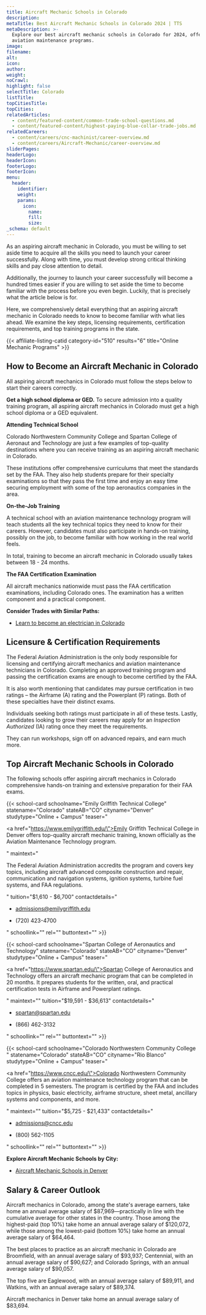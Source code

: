 ```yaml
---
title: Aircraft Mechanic Schools in Colorado
description:
metaTitle: Best Aircraft Mechanic Schools in Colorado 2024 | TTS
metaDescription: >-
  Explore our best aircraft mechanic schools in Colorado for 2024, offering
  aviation maintenance programs.
image:
filename:
alt:
icon:
author:
weight:
noCrawl:
highlight: false
selectTitle: Colorado
listTitle:
topCitiesTitle:
topCities:
relatedArticles:
  - content/featured-content/common-trade-school-questions.md
  - content/featured-content/highest-paying-blue-collar-trade-jobs.md
relatedCareers:
  - content/careers/cnc-machinist/career-overview.md
  - content/careers/Aircraft-Mechanic/career-overview.md
sliderPages:
headerLogo:
headerIcon:
footerLogo:
footerIcon:
menu:
  header:
    identifier:
    weight:
    params:
      icon:
        name:
        fill:
        size:
_schema: default
---
```

As an aspiring aircraft mechanic in Colorado, you must be willing to set aside time to acquire all the skills you need to launch your career successfully. Along with time, you must develop strong critical thinking skills and pay close attention to detail.

Additionally, the journey to launch your career successfully will become a hundred times easier if you are willing to set aside the time to become familiar with the process before you even begin. Luckily, that is precisely what the article below is for.

Here, we comprehensively detail everything that an aspiring aircraft mechanic in Colorado needs to know to become familiar with what lies ahead. We examine the key steps, licensing requirements, certification requirements, and top training programs in the state.

{{< affiliate-listing-catid category-id="510" results="6" title="Online Mechanic Programs" >}}

## **How to Become an Aircraft Mechanic in Colorado**

All aspiring aircraft mechanics in Colorado must follow the steps below to start their careers correctly.

**Get a high school diploma or GED.** To secure admission into a quality training program, all aspiring aircraft mechanics in Colorado must get a high school diploma or a GED equivalent.

**Attending Technical School**

Colorado Northwestern Community College and Spartan College of Aeronaut and Technology are just a few examples of top-quality destinations where you can receive training as an aspiring aircraft mechanic in Colorado.

These institutions offer comprehensive curriculums that meet the standards set by the FAA. They also help students prepare for their specialty examinations so that they pass the first time and enjoy an easy time securing employment with some of the top aeronautics companies in the area.

**On-the-Job Training**

A technical school with an aviation maintenance technology program will teach students all the key technical topics they need to know for their careers. However, candidates must also participate in hands-on training, possibly on the job, to become familiar with how working in the real world feels.

In total, training to become an aircraft mechanic in Colorado usually takes between 18 - 24 months.

**The FAA Certification Examination**

All aircraft mechanics nationwide must pass the FAA certification examinations, including Colorado ones. The examination has a written component and a practical component.

**Consider Trades with Similar Paths:**

* [Learn to become an electrician in Colorado](https://toptradeschools.com/near-you/electrician/colorado/)

## **Licensure & Certification Requirements**

The Federal Aviation Administration is the only body responsible for licensing and certifying aircraft mechanics and aviation maintenance technicians in Colorado. Completing an approved training program and passing the certification exams are enough to become certified by the FAA.

It is also worth mentioning that candidates may pursue certification in two ratings – the Airframe (A) rating and the Powerplant (P) ratings. Both of these specialties have their distinct exams.

Individuals seeking both ratings must participate in all of these tests. Lastly, candidates looking to grow their careers may apply for an *Inspection Authorized* (IA) rating once they meet the requirements.

They can run workshops, sign off on advanced repairs, and earn much more.

## **Top Aircraft Mechanic Schools in Colorado**

The following schools offer aspiring aircraft mechanics in Colorado comprehensive hands-on training and extensive preparation for their FAA exams.

{{< school-card schoolname="Emily Griffith Technical College" statename="Colorado" stateAB="CO" cityname="Denver" studytype="Online + Campus" teaser="<p><a href=\"https://www.emilygriffith.edu/\">Emily Griffith Technical College</a> in Denver offers top-quality aircraft mechanic training, known officially as the Aviation Maintenance Technology program.</p>" maintext="<p>The Federal Aviation Administration accredits the program and covers key topics, including aircraft advanced composite construction and repair, communication and navigation systems, ignition systems, turbine fuel systems, and FAA regulations.</p>" tuition="$1,610 - $6,700" contactdetails="<ul><li><p>admissions@emilygriffith.edu</p></li><li><p>(720) 423-4700</p><p></p></li></ul>" schoollink="" rel="" buttontext="" >}}

{{< school-card schoolname="Spartan College of Aeronautics and Technology" statename="Colorado" stateAB="CO" cityname="Denver" studytype="Online + Campus" teaser="<p><a href=\"https://www.spartan.edu/\">Spartan College of Aeronautics and Technology</a> offers an aircraft mechanic program that can be completed in 20 months. It prepares students for the written, oral, and practical certification tests in Airframe and Powerplant ratings.</p>" maintext="" tuition="$19,591 - $36,613" contactdetails="<ul><li><p>spartan@spartan.edu</p></li><li><p>(866) 462-3132</p><p></p></li></ul>" schoollink="" rel="" buttontext="" >}}

{{< school-card schoolname="Colorado Northwestern Community College " statename="Colorado" stateAB="CO" cityname="Rio Blanco" studytype="Online + Campus" teaser="<p><a href=\"https://www.cncc.edu/\">Colorado Northwestern Community College</a> offers an aviation maintenance technology program that can be completed in 5 semesters. The program is certified by the FAA and includes topics in physics, basic electricity, airframe structure, sheet metal, ancillary systems and components, and more.</p>" maintext="" tuition="$5,725 - $21,433" contactdetails="<ul><li><p>admissions@cncc.edu</p></li><li><p>(800) 562-1105</p><p></p></li></ul>" schoollink="" rel="" buttontext="" >}}

**Explore Aircraft Mechanic Schools by City:**

* [Aircraft Mechanic Schools in Denver](https://toptradeschools.com/near-you/aircraft-mechanic/colorado/denver)

## **Salary & Career Outlook**

Aircraft mechanics in Colorado, among the state's average earners, take home an annual average salary of $87,969—practically in line with the cumulative average for other states in the country. Those among the highest-paid (top 10%) take home an annual average salary of $120,072, while those among the lowest-paid (bottom 10%) take home an annual average salary of $64,464.

The best places to practice as an aircraft mechanic in Colorado are Broomfield, with an annual average salary of $93,937; Centennial, with an annual average salary of $90,627; and Colorado Springs, with an annual average salary of $90,057.

The top five are Eaglewood, with an annual average salary of $89,911, and Watkins, with an annual average salary of $89,374.

Aircraft mechanics in Denver take home an annual average salary of $83,694.